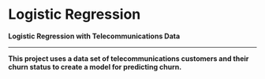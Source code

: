 # Logistic Regression

<B>Logistic Regression with Telecommunications Data<B>

---
  
This project uses a data set of telecommunications customers and their churn status to create a model for predicting churn.
  

